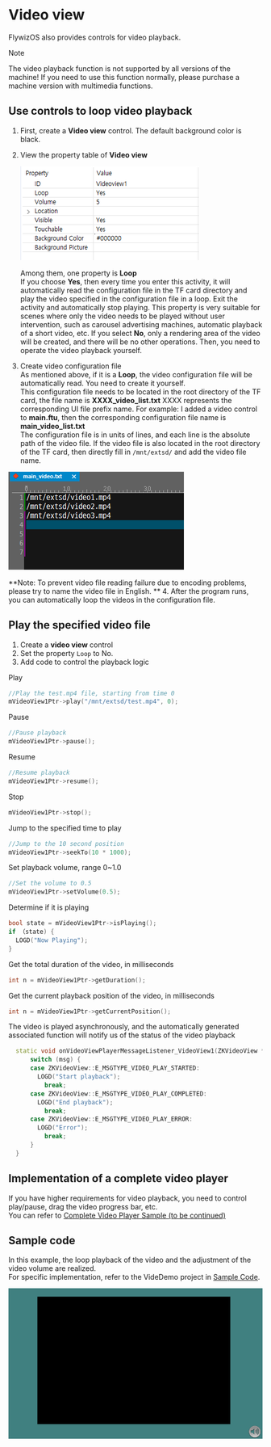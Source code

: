 # Video view
FlywizOS also provides controls for video playback. 

> [!Note]
> The video playback function is not supported by all versions of the machine! If you need to use this function normally, please purchase a machine version with multimedia functions. 

## Use controls to loop video playback  
1. First, create a **Video view** control. The default background color is black.

2. View the property table of **Video view** 

   ![](assets/video/properties.png)  

   Among them, one property is **Loop**   
   If you choose **Yes**, then every time you enter this activity, it will automatically read the configuration file in the TF card directory and play the video specified in the configuration file in a loop. Exit the activity and automatically stop playing. This property is very suitable for scenes where only the video needs to be played without user intervention, such as carousel advertising machines, automatic playback of a short video, etc.
   If you select **No**, only a rendering area of the video will be created, and there will be no other operations. Then, you need to operate the video playback yourself.

3. Create video configuration file  
As mentioned above, if it is a **Loop**, the video configuration file will be automatically read. You need to create it yourself.  
This configuration file needs to be located in the root directory of the TF card, the file name is **XXXX_video_list.txt**
XXXX represents the corresponding UI file prefix name. For example: I added a video control to **main.ftu**, then the corresponding configuration file name is **main_video_list.txt**  
The configuration file is in units of lines, and each line is the absolute path of the video file. If the video file is also located in the root directory of the TF card, then directly fill in `/mnt/extsd/` and add the video file name.   

  ![](assets/video/video_list.png)

  **Note: To prevent video file reading failure due to encoding problems, please try to name the video file in English. **
4. After the program runs, you can automatically loop the videos in the configuration file.

## Play the specified video file
1. Create a **video view** control 
2. Set the property `Loop` to No.
3. Add code to control the playback logic  

Play

  ```c++
  //Play the test.mp4 file, starting from time 0
  mVideoView1Ptr->play("/mnt/extsd/test.mp4", 0);
  ```
  Pause
  ```c++
  //Pause playback
  mVideoView1Ptr->pause();
  ```
  Resume
  ```c++
  //Resume playback
  mVideoView1Ptr->resume();
  ```
  Stop
  ```c++
  mVideoView1Ptr->stop();
  ```
  Jump to the specified time to play
  ```c++
  //Jump to the 10 second position
  mVideoView1Ptr->seekTo(10 * 1000);
  ```
  Set playback volume, range 0~1.0
  ```c++
  //Set the volume to 0.5
  mVideoView1Ptr->setVolume(0.5);
  ```
  Determine if it is playing
  ```c++
  bool state = mVideoView1Ptr->isPlaying();
  if （state) {
    LOGD("Now Playing");
  }
  ```
  Get the total duration of the video, in milliseconds
  ```c++
  int n = mVideoView1Ptr->getDuration();
  ```

  Get the current playback position of the video, in milliseconds
  ```c++
  int n = mVideoView1Ptr->getCurrentPosition();
  ```

  The video is played asynchronously, and the automatically generated associated function will notify us of the status of the video playback
  ```c++
    static void onVideoViewPlayerMessageListener_VideoView1(ZKVideoView *pVideoView, int msg) {
        switch (msg) {
        case ZKVideoView::E_MSGTYPE_VIDEO_PLAY_STARTED:
          LOGD("Start playback");
            break;
        case ZKVideoView::E_MSGTYPE_VIDEO_PLAY_COMPLETED:
          LOGD("End playback");
            break;
        case ZKVideoView::E_MSGTYPE_VIDEO_PLAY_ERROR:
          LOGD("Error");
            break;
        }
    }
  ```

## Implementation of a complete video player
If you have higher requirements for video playback, you need to control play/pause, drag the video progress bar, etc.    
You can refer to [Complete Video Player Sample (to be continued)]()

## Sample code
In this example, the loop playback of the video and the adjustment of the video volume are realized.   
For specific implementation, refer to the VideDemo project in [Sample Code](demo_download.md#demo_download).

![](assets/video/preview.png) 